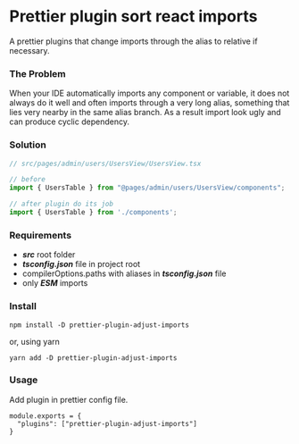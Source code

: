 # Prettier plugin sort react imports

A prettier plugins that change imports through the alias to relative if necessary.

### The Problem

When your IDE automatically imports any component or variable, it does not always do it well 
and often imports through a very long alias, something that lies very nearby in the same alias branch.
As a result import look ugly and can produce cyclic dependency.

### Solution

```javascript
// src/pages/admin/users/UsersView/UsersView.tsx

// before
import { UsersTable } from "@pages/admin/users/UsersView/components";

// after plugin do its job
import { UsersTable } from './components';
```

### Requirements

- ***src*** root folder
- ***tsconfig.json*** file in project root
- compilerOptions.paths with aliases in ***tsconfig.json*** file
- only ***ESM*** imports

### Install

```shell script
npm install -D prettier-plugin-adjust-imports
```

or, using yarn

```shell script
yarn add -D prettier-plugin-adjust-imports
```

### Usage
Add plugin in prettier config file.

```ecmascript 6
module.exports = {
  "plugins": ["prettier-plugin-adjust-imports"]
}
```
